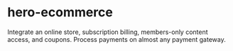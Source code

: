 hero-ecommerce
==============

Integrate an online store, subscription billing, members-only content access, and coupons. Process payments on almost any payment gateway.
